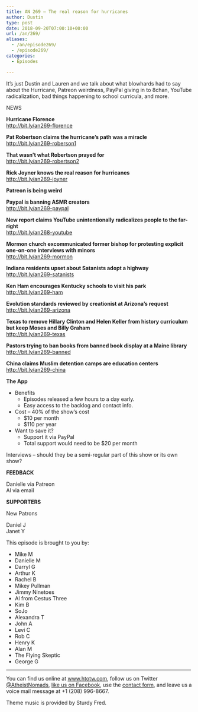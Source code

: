 ```yaml
---
title: AN 269 – The real reason for hurricanes
author: Dustin
type: post
date: 2018-09-20T07:00:10+00:00
url: /an/269/
aliases:
  - /an/episode269/
  - /episode269/
categories:
  - Episodes

---
```

<div id="buzzsprout-player-10552840"></div><script src="https://www.buzzsprout.com/1983601/10552840-episode-269-the-real-reason-for-hurricanes.js?container_id=buzzsprout-player-10552840&player=small" type="text/javascript" charset="utf-8"></script>
  
It&#8217;s just Dustin and Lauren and we talk about what blowhards had to say about the Hurricane, Patreon weirdness, PayPal giving in to 8chan, YouTube radicalization, bad things happening to school curricula, and more.  
<!--more-->

NEWS

**Hurricane Florence**  
<a href="http://bit.ly/an269-florence" target="_blank" rel="noopener">http://bit.ly/an269-florence</a>

**Pat Robertson claims the hurricane&#8217;s path was a miracle**  
<a href="http://bit.ly/an269-roberson1" target="_blank" rel="noopener">http://bit.ly/an269-roberson1</a>

**That wasn’t what Robertson prayed for**  
<a href="http://bit.ly/an269-robertson2" target="_blank" rel="noopener">http://bit.ly/an269-robertson2</a>

**Rick Joyner knows the real reason for hurricanes**  
<a href="http://bit.ly/an269-joyner" target="_blank" rel="noopener">http://bit.ly/an269-joyner</a>

**Patreon is being weird**

**Paypal is banning ASMR creators**  
<a href="http://bit.ly/an269-paypal" target="_blank" rel="noopener">http://bit.ly/an269-paypal</a>

**New report claims YouTube unintentionally radicalizes people to the far-right**  
<a href="http://bit.ly/an268-youtube" target="_blank" rel="noopener">http://bit.ly/an268-youtube</a>

**Mormon church excommunicated former bishop for protesting explicit one-on-one interviews with minors**  
<a href="http://bit.ly/an269-mormon" target="_blank" rel="noopener">http://bit.ly/an269-mormon</a>

**Indiana residents upset about Satanists adopt a highway**  
<a href="http://bit.ly/an269-satanists" target="_blank" rel="noopener">http://bit.ly/an269-satanists</a>

**Ken Ham encourages Kentucky schools to visit his park**  
<a href="http://bit.ly/an269-ham" target="_blank" rel="noopener">http://bit.ly/an269-ham</a>

**Evolution standards reviewed by creationist at Arizona&#8217;s request**  
<a href="http://bit.ly/an269-arizona" target="_blank" rel="noopener">http://bit.ly/an269-arizona</a>

**Texas to remove Hillary Clinton and Helen Keller from history curriculum but keep Moses and Billy Graham**  
<a href="http://bit.ly/an269-texas" target="_blank" rel="noopener">http://bit.ly/an269-texas</a>

**Pastors trying to ban books from banned book display at a Maine library**  
<a href="http://bit.ly/an269-banned" target="_blank" rel="noopener">http://bit.ly/an269-banned</a>

**China claims Muslim detention camps are education centers**  
<a href="http://bit.ly/an269-china" target="_blank" rel="noopener">http://bit.ly/an269-china</a>

**The App**

  * Benefits 
      * Episodes released a few hours to a day early.
      * Easy access to the backlog and contact info.
  * Cost &#8211; 40% of the show&#8217;s cost 
      * $10 per month
      * $110 per year
  * Want to save it? 
      * Support it via PayPal
      * Total support would need to be $20 per month

Interviews &#8211; should they be a semi-regular part of this show or its own show?

**FEEDBACK**

Danielle via Patreon  
Al via email

**SUPPORTERS**

New Patrons

Daniel J  
Janet Y

This episode is brought to you by:

* Mike M  
* Danielle M  
* Darryl G  
* Arthur K  
* Rachel B  
* Mikey Pullman  
* Jimmy Ninetoes  
* Al from Cestus Three  
* Kim B  
* SoJo  
* Alexandra T  
* John A  
* Levi C  
* Rob C  
* Henry K  
* Alan M  
* The Flying Skeptic  
* George G

<hr width="500" />

You can find us online at <a href="https://www.htotw.com/" target="_blank" rel="noopener">www.htotw.com</a>, follow us on Twitter <a href="https://htotw.com/twitter" target="_blank" rel="noopener">@AtheistNomads</a>, <a href="https://htotw.com/facebook" target="_blank" rel="noopener">like us on Facebook</a>, use the [contact form](https://htotw.com/contact), and leave us a voice mail message at +1 (208) 996-8667.

Theme music is provided by Sturdy Fred.
